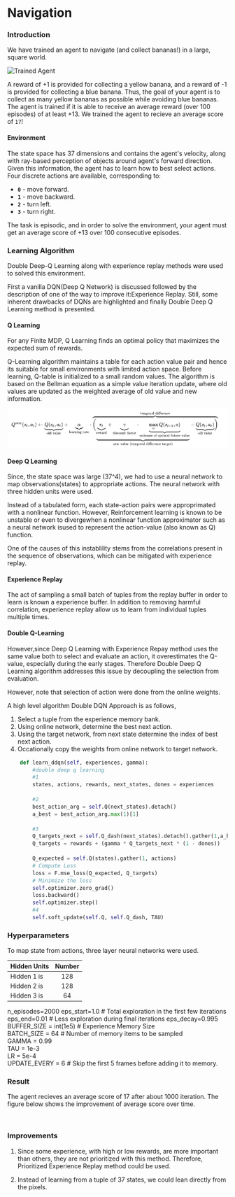 [//]: # (Image References)

[image1]: https://user-images.githubusercontent.com/10624937/42135619-d90f2f28-7d12-11e8-8823-82b970a54d7e.gif "Trained Agent"

#  Navigation

### Introduction

We have trained an agent to navigate (and collect bananas!) in a large, square world.  

![Trained Agent][image1]

A reward of +1 is provided for collecting a yellow banana, and a reward of -1 is provided for collecting a blue banana.  Thus, the goal of your agent is to collect as many yellow bananas as possible while avoiding blue bananas. The agent is trained if it is able to receive an average reward (over 100 episodes) of at least +13. We trained the agent to recieve an average score of `17`!

#### Environment
The state space has 37 dimensions and contains the agent's velocity, along with ray-based perception of objects around agent's forward direction.  Given this information, the agent has to learn how to best select actions.  Four discrete actions are available, corresponding to:
- **`0`** - move forward.
- **`1`** - move backward.
- **`2`** - turn left.
- **`3`** - turn right.

The task is episodic, and in order to solve the environment, your agent must get an average score of +13 over 100 consecutive episodes.

### Learning Algorithm 

Double Deep-Q Learning along with experience replay methods were used to solved this environment.

First a vanilla DQN(Deep Q Network) is discussed followed by the description of one of the way to improve it:Experience Replay. Still, some inherent drawbacks of DQNs are highlighted and finally Double Deep Q Learning method is presented. 

#### Q Learning

For any Finite MDP, Q Learning finds an optimal policy that maximizes the expected sum of rewards. 

Q-Learning algorithm maintains a table for each action value pair and hence its suitable for small environments with limited action space. Before learning, Q-table is initialized to a small random values. The algorithm is based on the Bellman equation as a simple value iteration update, where old values are updated as the weighted average of old value and new information.

![Q-Learning](images/qlearning.png)


#### Deep Q Learning

Since, the state space was large (37^4), we had to use a neural network to map observations(states) to appropriate actions. The neural network with three hidden units were used.

Instead of a tabulated form, each state-action pairs were approprimated with a nonlinear function. However, Reinforcement learning is known to be unstable or even to divergewhen a nonlinear function approximator such as a neural network isused to represent the action-value (also known as Q) function.

One of the causes of this instablility stems from the correlations present in the sequence of observations, which can be mitigated with experience replay.

#### Experience Replay

The act of sampling a small batch of tuples from the replay buffer in order to learn is known a experience buffer. In addition to removing harmful correlation, experience replay allow us to learn from individual tuples multiple times.

#### Double Q-Learning

However,since Deep Q Learning with Experience Repay method uses the same value both to select and evaluate an action, it overestimates the Q-value, especially during the early stages. Therefore Double Deep Q Learning algorithm addresses this issue by decoupling the selection from evaluation.

However, note that selection of action were done from the online weights.

A high level algorithm Double DQN Approach is as follows,
1. Select a tuple from the experience memory bank.
2. Using online network, determine the best next action.
3. Using the target network, from next state determine the index of best next action.
4. Occationally copy the weights from online network to target network.

```python
    def learn_ddqn(self, experiences, gamma):
        #double deep q learning
        #1
        states, actions, rewards, next_states, dones = experiences 
        
        #2
        best_action_arg = self.Q(next_states).detach()
        a_best = best_action_arg.max(1)[1]

        #3
        Q_targets_next = self.Q_dash(next_states).detach().gather(1,a_best.unsqueeze(1))
        Q_targets = rewards + (gamma * Q_targets_next * (1 - dones))
        
        Q_expected = self.Q(states).gather(1, actions)
        # Compute Loss
        loss = F.mse_loss(Q_expected, Q_targets)
        # Minimize the loss
        self.optimizer.zero_grad()
        loss.backward()
        self.optimizer.step()
        #4
        self.soft_update(self.Q, self.Q_dash, TAU) 
```


### Hyperparameters

To map state from actions, three layer neural networks were used. 

| Hidden Units |      Number   |
|--------------|:-------------:|
| Hidden 1 is  |  128          |
| Hidden 2 is  |  128          |
| Hidden 3 is  |  64           |


n_episodes=2000 
eps_start=1.0 # Total exploration in the first few iterations
eps_end=0.01 # Less exploration during final iterations
eps_decay=0.995 
BUFFER_SIZE = int(1e5) # Experience Memory Size  
BATCH_SIZE = 64  # Number of memory items to be sampled       
GAMMA = 0.99            
TAU = 1e-3              
LR = 5e-4               
UPDATE_EVERY = 6 # Skip the first 5 frames before adding it to memory.


### Result

The agent recieves an average score of 17 after about 1000 iteration. The figure below shows the improvement of average score over time.

![Plot](images/plot.png)

### Improvements

1) Since some experience, with high or low rewards, are more important than others, they are not prioritized with this method. Therefore, Prioritized Experience Replay method could be used.

2) Instead of learning from a tuple of 37 states, we could lean directly from the pixels.
